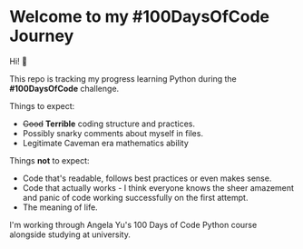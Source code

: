 # Welcome to my #100DaysOfCode Journey

Hi!  👋 

This repo is tracking my progress learning Python during the **#100DaysOfCode** challenge.

Things to expect:

 - ~~Good~~ **Terrible** coding structure and practices.
 - Possibly snarky comments about myself in files.
 - Legitimate Caveman era mathematics ability
  
Things **not** to expect:

 - Code that's readable, follows best practices or even makes sense.
 - Code that actually works - I think everyone knows the sheer amazement and panic of code working successfully on the first attempt.
 - The meaning of life.  

I'm working through Angela Yu's 100 Days of Code Python course alongside studying at university.
